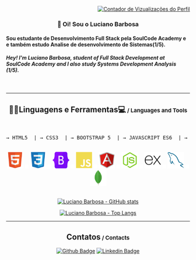 <div align="end">

[![Contador de Vizualizações do Perfil](https://komarev.com/ghpvc/?username=Lucianocbarbosa&color=lightgrey&style=for-the-badge&label=Vizualizações+do+Perfil)](https://github.com/Lucianocbarbosa)

</div>

<h3 align="center"> 👋 Oi! Sou o <strong>Luciano Barbosa</strong> </h3> 

<h4> Sou estudante de Desenvolvimento Full Stack pela SoulCode Academy e e também estudo Analise de desenvolvimento de Sistemas(1/5).</h4>

<h5>Hey! I'm Luciano Barbosa, student of Full Stack Development at SoulCode Academy and I also study Systems Development Analysis (1/5).</h5>

<br>
<hr>

<h2 align="center">👩‍💻Linguagens e Ferramentas💻<span style="font-size:15px"> / Languages and Tools</span></h2>

<br>
<pre>→ HTML5  | → CSS3  | → BOOTSTRAP 5  | → JAVASCRIPT ES6  | → ANGULAR 12  | → NODE.JS  | → EXPRESS  | → MYSQL  | → MONGODB</pre>

<div style="display: inline_block" align="center" ><br>
    <img src="assets/html.svg" height="45" alt="html" title="HTML5">
    <img src="assets/vazio.png" width="10" alt="espaço">
    <img src="assets/css.svg" height="45" alt="css"title="CSS3">
    <img src="assets/vazio.png" width="10" alt="espaço">
    <img src="assets/bootstrap.svg" height="45" alt="bootstrap"title="BOOTSTRAP 5">
    <img src="assets/vazio.png" width="10" alt="espaço">
    <img src="assets/javascript.svg" height="45" alt="javascript" title="JAVASCRIPT ES6">
    <img src="assets/vazio.png" width="10" alt="espaço">
    <img src="assets/angular.svg" height="45" alt="angular"title="ANGULAR 12">
    <img src="assets/vazio.png" width="10" alt="espaço">
    <img src="assets/node.svg" height="45" alt="node"title="NODE.JS">
    <img src="assets/vazio.png" width="10" alt="espaço">
    <img src="assets/express.svg" height="45" alt="express"title="EXPRESS">
    <img src="assets/vazio.png" width="10" alt="espaço">
    <img src="assets/mysql.svg" height="45" alt="mysql"title="MYSQL">
    <img src="assets/vazio.png" width="10" alt="espaço">
    <img src="assets/mongo.svg" height="45" alt="mongodb"title="MONGODB">
</div>

<br>

<div style="display: inline_block" align="center">

[![Luciano Barbosa - GitHub stats](https://github-readme-stats.vercel.app/api?username=Lucianocbarbosa&count_private=true&show_icons=true&custom_title=Estatísticas+GitHub+de+Luciano+Barbosa&locale=pt-BR&include_all_commits=true)](https://github.com/Lucianocbarbosa)

[![Luciano Barbosa - Top Langs](https://github-readme-stats.vercel.app/api/top-langs/?username=Lucianocbarbosa&layout=compact&count_private=true&show_icons=true&locale=pt-BR&include_all_commits=true)](https://github.com/Lucianocbarbosa)

</div>

<hr>

<h2 align="center">Contatos<span style="font-size:15px"> / Contacts</span></h2>

<div align="center">

[![Github Badge](https://img.shields.io/badge/-Github-000?style=flat-square&logo=Github&logoColor=white&link=https://github.com/Lucianocbarbosa)](https://github.com/Lucianocbarbosa)
[![Linkedin Badge](https://img.shields.io/badge/-LinkedIn-blue?style=flat-square&logo=Linkedin&logoColor=white&link=https://www.linkedin.com/in/lucianocbarbosa)](https://www.linkedin.com/in/lucianocbarbosa/)

</div>
